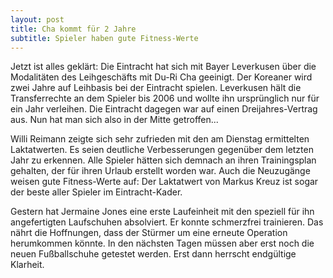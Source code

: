 ```yaml
---
layout: post
title: Cha kommt für 2 Jahre
subtitle: Spieler haben gute Fitness-Werte
---
```


Jetzt ist alles geklärt: Die Eintracht hat sich mit Bayer Leverkusen über die Modalitäten des Leihgeschäfts mit Du-Ri Cha geeinigt. Der Koreaner wird zwei Jahre auf Leihbasis bei der Eintracht spielen. Leverkusen hält die Transferrechte an dem Spieler bis 2006 und wollte ihn ursprünglich nur für ein Jahr verleihen. Die Eintracht dagegen war auf einen Dreijahres-Vertrag aus. Nun hat man sich also in der Mitte getroffen...

Willi Reimann zeigte sich sehr zufrieden mit den am Dienstag ermittelten Laktatwerten. Es seien deutliche Verbesserungen gegenüber dem letzten Jahr zu erkennen. Alle Spieler hätten sich demnach an ihren Trainingsplan gehalten, der für ihren Urlaub erstellt worden war. Auch die Neuzugänge weisen gute Fitness-Werte auf: Der Laktatwert von Markus Kreuz ist sogar der beste aller Spieler im Eintracht-Kader.

Gestern hat Jermaine Jones eine erste Laufeinheit mit den speziell für ihn angefertigten Laufschuhen absolviert. Er konnte schmerzfrei trainieren. Das nährt die Hoffnungen, dass der Stürmer um eine erneute Operation herumkommen könnte. In den nächsten Tagen müssen aber erst noch die neuen Fußballschuhe getestet werden. Erst dann herrscht endgültige Klarheit.
